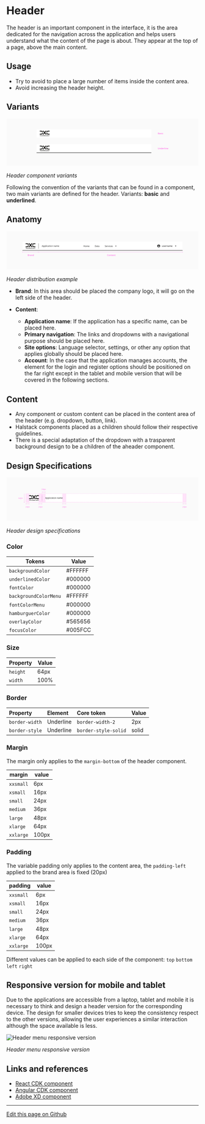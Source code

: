 # Header

The header is an important component in the interface, it is the area dedicated for the navigation across the application and helps users understand what the content of the page is about. They appear at the top of a page, above the main content.


## Usage

- Try to avoid to place a large number of items inside the content area.
- Avoid increasing the header height.

## Variants

![Header component variants](images/header_variants.png)

_Header component variants_

Following the convention of the variants that can be found in a component, two main variants are defined for the header.
Variants: **basic** and **underlined**.



## Anatomy

![Header distribution example](images/header_distribution.png)

_Header distribution example_


* **Brand**: In this area should be placed the company logo, it will go on the left side of the header.

* **Content**:

   * **Application name**: If the application has a specific name, can be placed here.
   * **Primary navigation**: The links and dropdowns with a navigational purpose should be placed here.
   * **Site options**: Language selector, settings, or other any option that applies globally should be placed here. 
   * **Account**: In the case that the application manages accounts, the element for the login and register options should be positioned on the far right except in the tablet and mobile version that will be covered in the following sections.




## Content

* Any component or custom content can be placed in the content area of the header (e.g. dropdown, button, link).
* Halstack components placed as a children should follow their respective guidelines.
* There is a special adaptation of the dropdown with a trasparent background design to be a children of the aheader component.



## Design Specifications

![Header design specifications](images/header_specs.png)

_Header design specifications_

### Color

| Tokens                 |  Value         |
| --------------------   | -------------- |
| `backgroundColor`      |    #FFFFFF     |
| `underlinedColor`      |    #000000     |
| `fontColor`            |    #000000     |
| `backgroundColorMenu`  |    #FFFFFF     |
| `fontColorMenu`        |    #000000     |
| `hamburguerColor`      |    #000000     |
| `overlayColor`         |    #565656     |
| `focusColor`           |    #005FCC     |


### Size

| Property                                 | Value    |
| ---------------------------------------- | -------- |
| `height`                                 |   64px   |
| `width`                                  |   100%   |

### Border

| Property                 | Element                | Core token                 | Value            |
| :----------------------- | :--------------------- | :------------------------- | :--------------- |
| `border-width`           | Underline              | `border-width-2`           | 2px              |
| `border-style`           | Underline              | `border-style-solid`       | solid            |

### Margin

The margin only applies to the `margin-bottom` of the header component.

margin | value
-- | --
```xxsmall``` | 6px
```xsmall``` | 16px
```small``` | 24px
```medium``` | 36px
```large``` | 48px
```xlarge``` | 64px
```xxlarge``` | 100px

### Padding

The variable padding only applies to the content area, the `padding-left` applied to the brand area is fixed (20px)

padding | value
-- | --
`xxsmall` | 6px
`xsmall` | 16px
`small` | 24px
`medium` | 36px
`large` | 48px
`xlarge` | 64px
`xxlarge` | 100px

Different values can be applied to each side of the component:
`top` `bottom` `left` `right`



## Responsive version for mobile and tablet

Due to the applications are accessible from a laptop, tablet and mobile it is necessary to think and design a header version for the corresponding device. The design for smaller devices tries to keep the consistency respect to the other versions, allowing the user experiences a similar interaction although the space available is less.

![Header menu responsive version](images/header_responsive_menu.png)

_Header menu responsive version_


## Links and references

* [React CDK component](https://developer.dxc.com/tools/react/next/#/components/header)
* [Angular CDK component](https://developer.dxc.com/tools/angular/next/#/components/header)
* [Adobe XD component](https://xd.adobe.com/view/947422e5-2708-45b4-8974-4968fb97ceb2-c127/)

____________________________________________________________

[Edit this page on Github](https://github.com/dxc-technology/halstack-style-guide/blob/master/guidelines/components/header/README.md)
